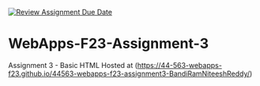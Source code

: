 [![Review Assignment Due Date](https://classroom.github.com/assets/deadline-readme-button-24ddc0f5d75046c5622901739e7c5dd533143b0c8e959d652212380cedb1ea36.svg)](https://classroom.github.com/a/q2-Q7VCy)
# WebApps-F23-Assignment-3
Assignment 3 - Basic HTML
Hosted at (https://44-563-webapps-f23.github.io/44563-webapps-f23-assignment3-BandiRamNiteeshReddy/)